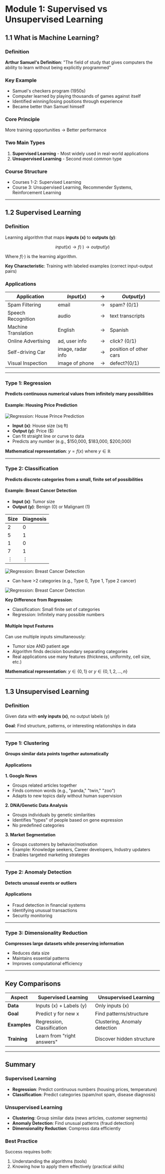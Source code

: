 # Module 1: Supervised vs Unsupervised Learning

## 1.1 What is Machine Learning?

### Definition

**Arthur Samuel's Definition**: "The field of study that gives computers the ability to learn without being explicitly programmed"

### Key Example

- Samuel's checkers program (1950s)
- Computer learned by playing thousands of games against itself
- Identified winning/losing positions through experience
- Became better than Samuel himself

### Core Principle

More training opportunities → Better performance

### Two Main Types

1. **Supervised Learning** - Most widely used in real-world applications
2. **Unsupervised Learning** - Second most common type

### Course Structure

- Courses 1-2: Supervised Learning
- Course 3: Unsupervised Learning, Recommender Systems, Reinforcement Learning

---

## 1.2 Supervised Learning

### Definition

Learning algorithm that maps **inputs (x)** to **outputs (y)**:

$$
input(x)→f(⋅)→output(y)
$$

Where $f(⋅)$ is the learning algorithm.

**Key Characteristic**: Training with labeled examples (correct input-output pairs)

### Applications

| Application         | $Input(x)$        | →   | $Output(y)$            |
| ------------------- | ----------------- | --- | ---------------------- |
| Spam Filtering      | email             | →   | spam? (0/1)            |
| Speech Recognition  | audio             | →   | text transcripts       |
| Machine Translation | English           | →   | Spanish                |
| Online Advertising  | ad, user info     | →   | click? (0/1)           |
| Self-driving Car    | image, radar info | →   | position of other cars |
| Visual Inspection   | image of phone    | →   | defect?(0/1)           |

---

### Type 1: Regression

**Predicts continuous numerical values from infinitely many possibilities**

#### Example: Housing Price Prediction

![Regression: House Prince Prediction](./images/regression_housing_price_prediction.png "Regression: House Price Competition")

- **Input (x)**: House size (sq ft)
- **Output (y)**: Price ($)
- Can fit straight line or curve to data
- Predicts any number (e.g., $150,000, $183,000, $200,000)

**Mathematical representation**: $y = f(x)$ where $y \in \mathbb{R}$

---

### Type 2: Classification

**Predicts discrete categories from a small, finite set of possibilities**

#### Example: Breast Cancer Detection

- **Input (x)**: Tumor size
- **Output (y)**: Benign (0) or Malignant (1)

| Size | Diagnosis |
| ---- | --------- |
| 2    | 0         |
| 5    | 1         |
| 1    | 0         |
| 7    | 1         |
| ⋮    | ⋮         |

![Regression: Breast Cancer Detection](./images/breast_cancer_detection1.png "Regression: Regression: Breast Cancer Detection")

- Can have >2 categories (e.g., Type 0, Type 1, Type 2 cancer)

![Regression: Breast Cancer Detection](./images/breast_cancer_detection2.png "Regression: Regression: Breast Cancer Detection")

**Key Difference from Regression**:

- Classification: Small finite set of categories
- Regression: Infinitely many possible numbers

#### Multiple Input Features

Can use multiple inputs simultaneously:

- Tumor size AND patient age
- Algorithm finds decision boundary separating categories
- Real applications use many features (thickness, uniformity, cell size, etc.)

**Mathematical representation**: $y \in \{0, 1\}$ or $y \in \{0, 1, 2, ..., n\}$

---

## 1.3 Unsupervised Learning

### Definition

Given data with **only inputs (x)**, no output labels (y)

**Goal**: Find structure, patterns, or interesting relationships in data

---

### Type 1: Clustering

**Groups similar data points together automatically**

#### Applications

**1. Google News**

- Groups related articles together
- Finds common words (e.g., "panda," "twin," "zoo")
- Adapts to new topics daily without human supervision

**2. DNA/Genetic Data Analysis**

- Groups individuals by genetic similarities
- Identifies "types" of people based on gene expression
- No predefined categories

**3. Market Segmentation**

- Groups customers by behavior/motivation
- Example: Knowledge seekers, Career developers, Industry updaters
- Enables targeted marketing strategies

---

### Type 2: Anomaly Detection

**Detects unusual events or outliers**

#### Applications

- Fraud detection in financial systems
- Identifying unusual transactions
- Security monitoring

---

### Type 3: Dimensionality Reduction

**Compresses large datasets while preserving information**

- Reduces data size
- Maintains essential patterns
- Improves computational efficiency

---

## Key Comparisons

| Aspect       | Supervised Learning        | Unsupervised Learning         |
| ------------ | -------------------------- | ----------------------------- |
| **Data**     | Inputs (x) + Labels (y)    | Only inputs (x)               |
| **Goal**     | Predict y for new x        | Find patterns/structure       |
| **Examples** | Regression, Classification | Clustering, Anomaly detection |
| **Training** | Learn from "right answers" | Discover hidden structure     |

---

## Summary

### Supervised Learning

- **Regression**: Predict continuous numbers (housing prices, temperature)
- **Classification**: Predict categories (spam/not spam, disease diagnosis)

### Unsupervised Learning

- **Clustering**: Group similar data (news articles, customer segments)
- **Anomaly Detection**: Find unusual patterns (fraud detection)
- **Dimensionality Reduction**: Compress data efficiently

### Best Practice

Success requires both:

1. Understanding the algorithms (tools)
2. Knowing how to apply them effectively (practical skills)
